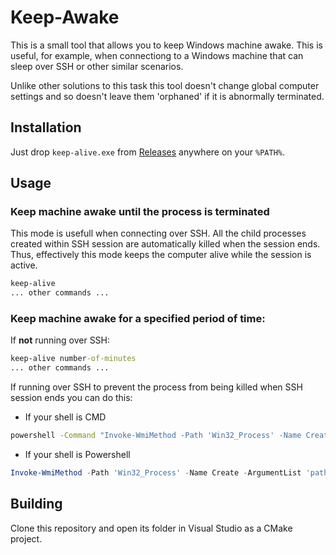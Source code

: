 # Keep-Awake

This is a small tool that allows you to keep Windows machine awake. 
This is useful, for example, when connectiong to a Windows machine that can sleep over SSH or other similar
scenarios.

Unlike other solutions to this task this tool doesn't change global computer settings and so doesn't leave
them 'orphaned' if it is abnormally terminated.

## Installation

Just drop `keep-alive.exe` from [Releases](#releases) anywhere on your `%PATH%`.

## Usage

### Keep machine awake until the process is terminated

This mode is usefull when connecting over SSH. All the child processes created within SSH session 
are automatically killed when the session ends. Thus, effectively this mode keeps the computer alive while
the session is active.

```bat
keep-alive
... other commands ...
```

### Keep machine awake for a specified period of time:

If **not** running over SSH:

```bat
keep-alive number-of-minutes
... other commands ...
```

If running over SSH to prevent the process from being killed when SSH session ends you can do this:

* If your shell is CMD
```bat
powershell -Command "Invoke-WmiMethod -Path 'Win32_Process' -Name Create -ArgumentList 'path\to\keep-awake number-of-minutes'"
```

* If your shell is Powershell
```powershell
Invoke-WmiMethod -Path 'Win32_Process' -Name Create -ArgumentList 'path\to\keep-awake number-of-minutes'
```


## Building

Clone this repository and open its folder in Visual Studio as a CMake project.




